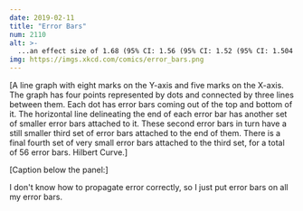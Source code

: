 ```yaml
---
date: 2019-02-11
title: "Error Bars"
num: 2110
alt: >-
  ...an effect size of 1.68 (95% CI: 1.56 (95% CI: 1.52 (95% CI: 1.504 (95% CI: 1.494 (95% CI: 1.488 (95% CI: 1.485 (95% CI: 1.482 (95% CI: 1.481 (95% CI: 1.4799 (95% CI: 1.4791 (95% CI: 1.4784...
img: https://imgs.xkcd.com/comics/error_bars.png
---
```

[A line graph with eight marks on the Y-axis and five marks on the X-axis.  The graph has four points represented by dots and connected by three lines between them.  Each dot has error bars coming out of the top and bottom of it.  The horizontal line delineating the end of each error bar has another set of smaller error bars attached to it.  These second error bars in turn have a still smaller third set of error bars attached to the end of them.  There is a final fourth set of very small error bars attached to the third set, for a total of 56 error bars. Hilbert Curve.]

[Caption below the panel:]

I don't know how to propagate error correctly, so I just put error bars on all my error bars.